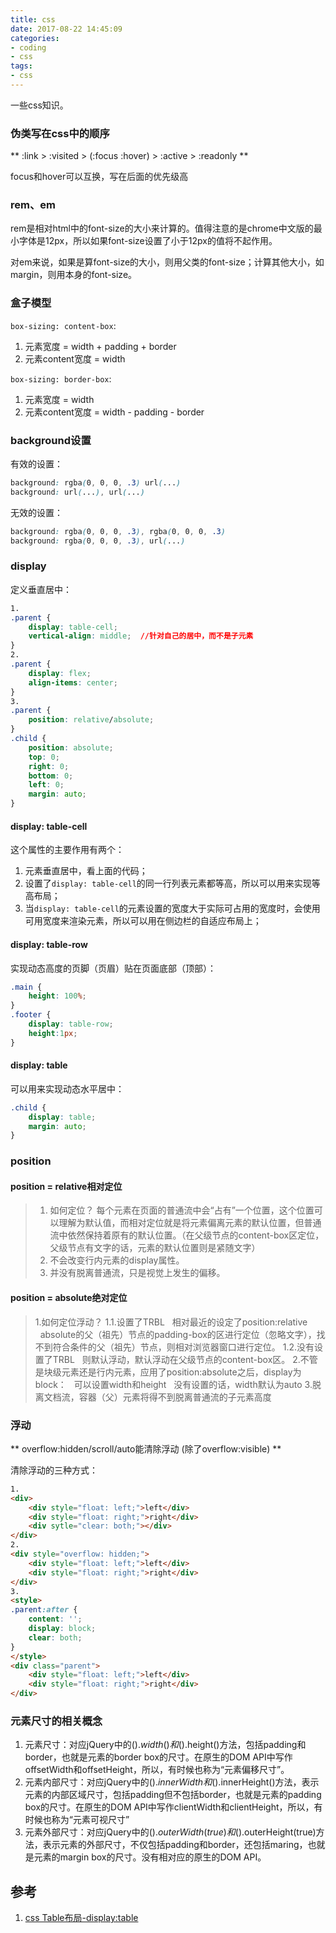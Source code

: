 ```yaml
---
title: css
date: 2017-08-22 14:45:09
categories:
- coding
- css
tags: 
- css
---
```

一些css知识。

### 伪类写在css中的顺序

** :link > :visited > (:focus :hover) > :active > :readonly **

focus和hover可以互换，写在后面的优先级高

### rem、em

rem是相对html中的font-size的大小来计算的。值得注意的是chrome中文版的最小字体是12px，所以如果font-size设置了小于12px的值将不起作用。
<!--more-->
对em来说，如果是算font-size的大小，则用父类的font-size；计算其他大小，如margin，则用本身的font-size。

### 盒子模型

`box-sizing: content-box`: 
1. 元素宽度 = width + padding + border
2. 元素content宽度 = width

`box-sizing: border-box`:
1. 元素宽度 = width
2. 元素content宽度 = width - padding - border

### background设置

有效的设置：
```css
background: rgba(0, 0, 0, .3) url(...)
background: url(...), url(...)
```

无效的设置：
```css
background: rgba(0, 0, 0, .3), rgba(0, 0, 0, .3)
background: rgba(0, 0, 0, .3), url(...)
```

### display

定义垂直居中：
```css
1. 
.parent {
    display: table-cell;
    vertical-align: middle;  //针对自己的居中，而不是子元素  
}
2.
.parent {
    display: flex;
    align-items: center;
}
3.
.parent {
    position: relative/absolute;
}
.child {
    position: absolute;
    top: 0;
    right: 0;
    bottom: 0;
    left: 0;
    margin: auto;
}
```

#### display: table-cell

这个属性的主要作用有两个：
1. 元素垂直居中，看上面的代码；
2. 设置了`display: table-cell`的同一行列表元素都等高，所以可以用来实现等高布局；
3. 当`display: table-cell`的元素设置的宽度大于实际可占用的宽度时，会使用可用宽度来渲染元素，所以可以用在侧边栏的自适应布局上；

#### display: table-row

实现动态高度的页脚（页眉）贴在页面底部（顶部）：
```css
.main {
    height: 100%;
}
.footer {
    display: table-row;
    height:1px;
}
```

#### display: table

可以用来实现动态水平居中：
```css
.child {
    display: table;
    margin: auto;
}
```

### position

#### position = relative相对定位

> 1. 如何定位？
> 每个元素在页面的普通流中会“占有”一个位置，这个位置可以理解为默认值，而相对定位就是将元素偏离元素的默认位置，但普通流中依然保持着原有的默认位置。（在父级节点的content-box区定位，父级节点有文字的话，元素的默认位置则是紧随文字）
> 2. 不会改变行内元素的display属性。
> 3. 并没有脱离普通流，只是视觉上发生的偏移。

#### position = absolute绝对定位

> 1.如何定位浮动？
> 1.1.设置了TRBL
> &nbsp;&nbsp;相对最近的设定了position:relative
> &nbsp;&nbsp;absolute的父（祖先）节点的padding-box的区进行定位（忽略文字），找不到符合条件的父（祖先）节点，则相对浏览器窗口进行定位。
> 1.2.没有设置了TRBL
> &nbsp;&nbsp;则默认浮动，默认浮动在父级节点的content-box区。
> 2.不管是块级元素还是行内元素，应用了position:absolute之后，display为block：
> &nbsp;&nbsp;可以设置width和height
> &nbsp;&nbsp;没有设置的话，width默认为auto
> 3.脱离文档流，容器（父）元素将得不到脱离普通流的子元素高度

### 浮动

** overflow:hidden/scroll/auto能清除浮动 (除了overflow:visible) **

清除浮动的三种方式：
```html
1. 
<div>
    <div style="float: left;">left</div>
    <div style="float: right;">right</div>
    <div sytle="clear: both;"></div>
</div>
2.
<div style="overflow: hidden;">
    <div style="float: left;">left</div>
    <div style="float: right;">right</div>
</div>
3.
<style>
.parent:after {
    content: '';
    display: block;
    clear: both;
}
</style>
<div class="parent">
    <div style="float: left;">left</div>
    <div style="float: right;">right</div>
</div>
```

### 元素尺寸的相关概念

1. 元素尺寸：对应jQuery中的$().width()和$().height()方法，包括padding和border，也就是元素的border box的尺寸。在原生的DOM API中写作offsetWidth和offsetHeight，所以，有时候也称为“元素偏移尺寸”。
2. 元素内部尺寸：对应jQuery中的$().innerWidth和$().innerHeight()方法，表示元素的内部区域尺寸，包括padding但不包括border，也就是元素的padding box的尺寸。在原生的DOM API中写作clientWidth和clientHeight，所以，有时候也称为“元素可视尺寸”
3. 元素外部尺寸：对应jQuery中的$().outerWidth(true)和$().outerHeight(true)方法，表示元素的外部尺寸，不仅包括padding和border，还包括maring，也就是元素的margin box的尺寸。没有相对应的原生的DOM API。

## 参考
1. [css Table布局-display:table](http://www.css88.com/archives/6308)
